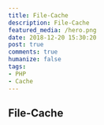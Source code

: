 ```yaml
---
title: File-Cache
description: File-Cache
featured_media: /hero.png
date: 2018-12-20 15:30:20
post: true
comments: true
humanize: false
tags:
- PHP
- Cache
---
```

## File-Cache